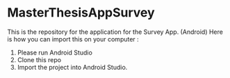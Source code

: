 # MasterThesisAppSurvey
This is the repository for the application for the Survey App. (Android)
Here is how you can import this on your computer :

1. Please run Android Studio
2. Clone this repo
3. Import the project into Android Studio.